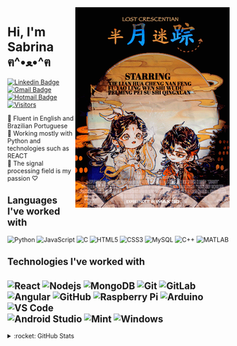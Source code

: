 <img align="right" width="350" height="454" src="https://github.com/SabrinaM98/SabrinaM98/blob/main/tumblr_e121ca98f2ee5e802f74e7b245cf335b_712b5409_400.gif">

# Hi, I'm Sabrina ฅ^•ﻌ•^ฅ
[![Linkedin Badge](https://img.shields.io/badge/-LinkedIn-blue?style=flat-square&logo=Linkedin&logoColor=white&link=https://www.linkedin.com/in/sabrina-rolim-nobre-maia-32897a1a7/)](https://www.linkedin.com/in/sabrina-rolim-nobre-maia-32897a1a7/)
[![Gmail Badge](https://img.shields.io/badge/-Gmail-c14438?style=flat-square&logo=Gmail&logoColor=white&link=mailto:sabrinarolim98@gmail.com)](mailto:sabrinarolim98@gmail.com)
[![Hotmail Badge](https://img.shields.io/badge/-Hotmail-0078D4?style=flat-square&logo=microsoft-outlook&logoColor=white&link=mailto:rolim.sabrina@hotmail.com)](mailto:rolim.sabrina@hotmail.com)
[![Visitors](https://visitor-badge.glitch.me/badge?page_id=github/SabrinaM98)](https://github.com/SabrinaM98)

🌙 Fluent in English and Brazilian Portuguese
<br>
🌙 Working mostly with Python and technologies such as REACT 
<br>
🌙 The signal processing field is my passion ♡

## Languages I've worked with
![Python](https://img.shields.io/badge/-Python-000000?style=flat&logo=python)
![JavaScript](https://img.shields.io/badge/-JavaScript-black?style=flat-square&logo=javascript)
![C](https://img.shields.io/badge/-A8B9CC?style=flat-square&logo=c&logoColor=white)
![HTML5](https://img.shields.io/badge/-HTML5-E34F26?style=flat-square&logo=html5&logoColor=white)
![CSS3](https://img.shields.io/badge/-CSS3-1572B6?style=flat-square&logo=css3)
![MySQL](https://img.shields.io/badge/-MySQL-black?style=flat-square&logo=mysql)
![C++](https://img.shields.io/badge/-C++-00599C?style=flat-square&logo=c++)
![MATLAB](https://www.mathworks.com/matlabcentral/images/matlab-file-exchange.svg)

## Technologies I've worked with
![React](https://img.shields.io/badge/-React-black?style=flat-square&logo=react)
![Nodejs](https://img.shields.io/badge/-Nodejs-black?style=flat-square&logo=Node.js)
![MongoDB](https://img.shields.io/badge/-MongoDB-black?style=flat-square&logo=mongodb)
![Git](https://img.shields.io/badge/-Git-black?style=flat-square&logo=git)
![GitLab](https://img.shields.io/badge/-GitLab-FCA121?style=flat-square&logo=gitlab)
<br>
![Angular](https://img.shields.io/badge/-Angular-DD0031?style=flat-square&logo=angular)
![GitHub](https://img.shields.io/badge/-GitHub-181717?style=flat-square&logo=github)
![Raspberry Pi](https://img.shields.io/badge/-Raspberry%20Pi-C51A4A?style=flat-square&logo=Raspberry-Pi)
![Arduino](https://img.shields.io/badge/-Arduino-black?style=flat-square&logo=Arduino)
![VS Code](http://img.shields.io/badge/-VS%20Code-007ACC?style=flat-square&logo=visual-studio-code&logoColor=ffffff)
<br>
![Android Studio](http://img.shields.io/badge/-Android%20Studio-3DDC84?style=flat-square&logo=android-studio&logoColor=ffffff)
![Mint](https://img.shields.io/badge/Linux_Mint-87CF3E?style=for-the-badge&logo=linux-mint&logoColor=white)
![Windows](http://img.shields.io/badge/-Windows-0078D6?style=flat-square&logo=windows&logoColor=ffffff)
---
<details>
  <summary>:rocket: GitHub Stats</summary>
   <a href="https://github.com/SabrinaM98">
    <img align="center" src="https://github-readme-stats.vercel.app/api?username=SabrinaM98&show_icons=true&theme=dark&line_height=27" alt="Sabrina's github stats"/>
   </a>
</details>

<!--[![Whatsapp Badge](https://img.shields.io/badge/-Whatsapp-4CA143?style=flat-square&labelColor=4CA143&logo=whatsapp&logoColor=white&link=https://api.whatsapp.com/send?phone=5584999122284&text=Olá!)](https://api.whatsapp.com/send?phone=5584999122284&text=Olá!)-->
<!--<details>
  <summary>:rocket: Credits</summary>
  ⭐️ Badges credits to [LuizCarlosAbbott](https://github.com/LuizCarlosAbbott)
   <br>
  ⭐️ Layout credits to [FatChicken277](https://github.com/FatChicken277) and [anajuliabit](https://github.com/anajuliabit)
</details> -->

